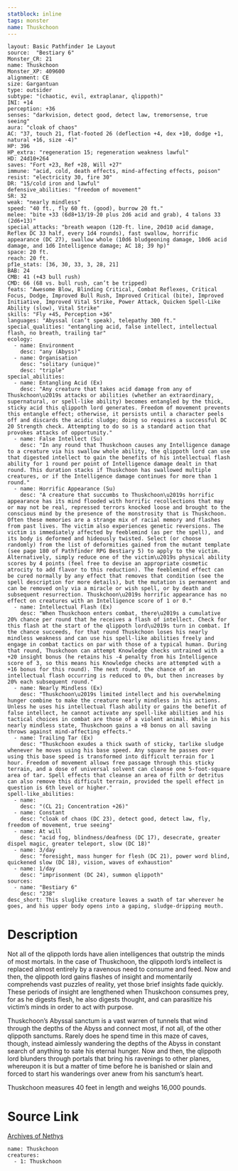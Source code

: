 ```yaml
---
statblock: inline
tags: monster
name: Thuskchoon
---
```

```statblock
layout: Basic Pathfinder 1e Layout
source:  "Bestiary 6"
Monster_CR: 21
name: Thuskchoon
Monster_XP: 409600
alignment: CE
size: Gargantuan
type: outsider
subtype: "(chaotic, evil, extraplanar, qlippoth)"
INI: +14
perception: +36
senses: "darkvision, detect good, detect law, tremorsense, true seeing"
aura: "cloak of chaos"
AC: "37, touch 21, flat-footed 26 (deflection +4, dex +10, dodge +1, natural +16, size -4)"
HP: 396
HP_extra: "regeneration 15; regeneration weakness lawful"
HD: 24d10+264
saves: "Fort +23, Ref +28, Will +27"
immune: "acid, cold, death effects, mind-affecting effects, poison"
resist: "electricity 30, fire 30"
DR: "15/cold iron and lawful"
defensive_abilities: "freedom of movement"
SR: 32
weak: "nearly mindless"
speed: "40 ft., fly 60 ft. (good), burrow 20 ft."
melee: "bite +33 (6d8+13/19-20 plus 2d6 acid and grab), 4 talons 33 (2d6+13)"
special_attacks: "breath weapon (120-ft. line, 20d10 acid damage, Reflex DC 33 half, every 1d4 rounds), fast swallow, horrific appearance (DC 27), swallow whole (10d6 bludgeoning damage, 10d6 acid damage, and 1d6 Intelligence damage; AC 18; 39 hp)"
space: 20 ft.
reach: 20 ft.
pf1e_stats: [36, 30, 33, 3, 28, 21]
BAB: 24
CMB: 41 (+43 bull rush)
CMD: 66 (68 vs. bull rush, can’t be tripped)
feats: "Awesome Blow, Blinding Critical, Combat Reflexes, Critical Focus, Dodge, Improved Bull Rush, Improved Critical (bite), Improved Initiative, Improved Vital Strike, Power Attack, Quicken Spell-Like Ability (slow), Vital Strike"
skills: "Fly +45, Perception +36"
languages: "Abyssal (can’t speak), telepathy 300 ft."
special_qualities: "entangling acid, false intellect, intellectual flash, no breath, trailing tar"
ecology:
  - name: Environment
    desc: "any (Abyss)"
  - name: Organisation
    desc: "solitary (unique)"
    desc: "triple"
special_abilities:
  - name: Entangling Acid (Ex)
    desc: "Any creature that takes acid damage from any of Thuskchoon\u2019s attacks or abilities (whether an extraordinary, supernatural, or spell-like ability) becomes entangled by the thick, sticky acid this qlippoth lord generates. Freedom of movement prevents this entangle effect; otherwise, it persists until a character peels off and discards the acidic sludge; doing so requires a successful DC 20 Strength check. Attempting to do so is a standard action that provokes attacks of opportunity."
  - name: False Intellect (Su)
    desc: "In any round that Thuskchoon causes any Intelligence damage to a creature via his swallow whole ability, the qlippoth lord can use that digested intellect to gain the benefits of his intellectual flash ability for 1 round per point of Intelligence damage dealt in that round. This duration stacks if Thuskchoon has swallowed multiple creatures, or if the Intelligence damage continues for more than 1 round."
  - name: Horrific Appearance (Su)
    desc: "A creature that succumbs to Thuskchoon\u2019s horrific appearance has its mind flooded with horrific recollections that may or may not be real, repressed terrors knocked loose and brought to the conscious mind by the presence of the monstrosity that is Thuskchoon. Often these memories are a strange mix of racial memory and flashes from past lives. The victim also experiences genetic reversions. The victim is immediately affected by feeblemind (as per the spell), and its body is deformed and hideously twisted. Select (or choose randomly) from the list of deformities gained from the mutant template (see page 180 of Pathfinder RPG Bestiary 5) to apply to the victim. Alternatively, simply reduce one of the victim\u2019s physical ability scores by 4 points (feel free to devise an appropriate cosmetic atrocity to add flavor to this reduction). The feeblemind effect can be cured normally by any effect that removes that condition (see the spell description for more details), but the mutation is permanent and can be removed only via a miracle or wish spell, or by death and subsequent resurrection. Thuskchoon\u2019s horrific appearance has no effect on creatures with an Intelligence score of 1 or 0."
  - name: Intellectual Flash (Ex)
    desc: "When Thuskchoon enters combat, there\u2019s a cumulative 20% chance per round that he receives a flash of intellect. Check for this flash at the start of the qlippoth lord\u2019s turn in combat. If the chance succeeds, for that round Thuskchoon loses his nearly mindless weakness and can use his spell-like abilities freely and engage in combat tactics on par with those of a typical human. During that round, Thuskchoon can attempt Knowledge checks untrained with a +20 insight bonus (he retains his -4 penalty from his Intelligence score of 3, so this means his Knowledge checks are attempted with a +16 bonus for this round). The next round, the chance of an intellectual flash occurring is reduced to 0%, but then increases by 20% each subsequent round."
  - name: Nearly Mindless (Ex)
    desc: "Thuskchoon\u2019s limited intellect and his overwhelming hunger combine to make the creature nearly mindless in his actions. Unless he uses his intellectual flash ability or gains the benefit of false intellect, he cannot activate any spell-like abilities and his tactical choices in combat are those of a violent animal. While in his nearly mindless state, Thuskchoon gains a +8 bonus on all saving throws against mind-affecting effects."
  - name: Trailing Tar (Ex)
    desc: "Thuskchoon exudes a thick swath of sticky, tarlike sludge whenever he moves using his base speed. Any square he passes over using this base speed is transformed into difficult terrain for 1 hour. Freedom of movement allows free passage through this sticky terrain, and a dose of universal solvent can cleanse one 5-foot-square area of tar. Spell effects that cleanse an area of filth or detritus can also remove this difficult terrain, provided the spell effect in question is 6th level or higher."
spell-like_abilities:
  - name:
    desc: "(CL 21; Concentration +26)"
  - name: Constant
    desc: "cloak of chaos (DC 23), detect good, detect law, fly, freedom of movement, true seeing"
  - name: At will
    desc: "acid fog, blindness/deafness (DC 17), desecrate, greater dispel magic, greater teleport, slow (DC 18)"
  - name: 3/day
    desc: "foresight, mass hunger for flesh (DC 21), power word blind, quickened slow (DC 18), vision, waves of exhaustion"
  - name: 1/day
    desc: "imprisonment (DC 24), summon qlippoth"
sources:
  - name: "Bestiary 6"
    desc: "238"
desc_short: This sluglike creature leaves a swath of tar wherever he goes, and his upper body opens into a gaping, sludge-dripping mouth.
```
# Description
Not all of the qlippoth lords have alien intelligences that outstrip the minds of most mortals. In the case of Thuskchoon, the qlippoth lord’s intellect is replaced almost entirely by a ravenous need to consume and feed. Now and then, the qlippoth lord gains flashes of insight and momentarily comprehends vast puzzles of reality, yet those brief insights fade quickly. These periods of insight are lengthened when Thuskchoon consumes prey, for as he digests flesh, he also digests thought, and can parasitize his victim’s minds in order to act with purpose. 

Thuskchoon’s Abyssal sanctum is a vast warren of tunnels that wind through the depths of the Abyss and connect most, if not all, of the other qlippoth sanctums. Rarely does he spend time in this maze of caves, though, instead aimlessly wandering the depths of the Abyss in constant search of anything to sate his eternal hunger. Now and then, the qlippoth lord blunders through portals that bring his ravenings to other planes, whereupon it is but a matter of time before he is banished or slain and forced to start his wanderings over anew from his sanctum’s heart. 

Thuskchoon measures 40 feet in length and weighs 16,000 pounds.
# Source Link
[Archives of Nethys](https://aonprd.com/MonsterDisplay.aspx?ItemName=Thuskchoon)
```encounter-table
name: Thuskchoon
creatures:
  - 1: Thuskchoon
```
